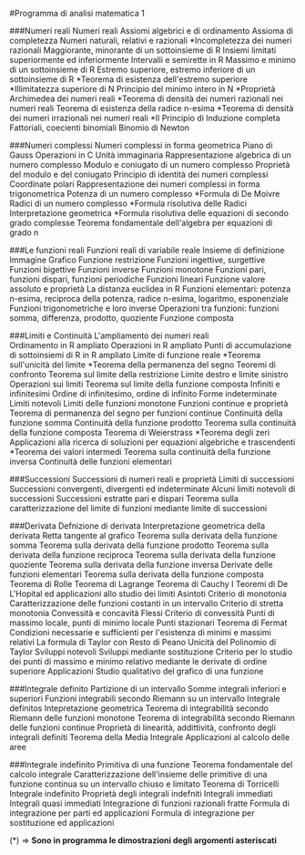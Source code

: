 #Programma di analisi matematica 1

###Numeri reali
	Numeri reali
 	Assiomi algebrici e di ordinamento
	Assioma di completezza
	Numeri naturali, relativi e razionali
 	*Incompletezza dei numeri razionali
	Maggiorante, minorante di un sottoinsieme di R
 	Insiemi limitati superiormente ed inferiormente
 	Intervalli e semirette in R
 	Massimo e minimo di un sottoinsieme di R
	Estremo superiore, estremo inferiore di un sottoinsieme di R
 	*Teorema di esistenza dell'estremo superiore
 	*Illimitatezza superiore di N
 	Principio del minimo intero in N
 	*Proprietà Archimedea dei numeri reali
 	*Teorema di densità dei numeri razionali nei numeri reali
	Teorema di esistenza della radice n-esima
 	*Teorema di densità dei numeri irrazionali nei numeri reali
 	*Il Principio di Induzione completa
 	Fattoriali, coecienti binomiali
 	Binomio di Newton

###Numeri complessi 
	Numeri complessi in forma geometrica
 	Piano di Gauss
	Operazioni in C
 	Unità immaginaria
 	Rappresentazione algebrica di un numero complesso
	Modulo e coniugato di un numero complesso
 	Proprietà del modulo e del coniugato
	Principio di identità dei numeri complessi
 	Coordinate polari
 	Rappresentazione dei numeri complessi in forma trigonometrica
 	Potenza di un numero complesso
 	*Formula di De Moivre
 	Radici di un numero complesso
 	*Formula risolutiva delle Radici
 	Interpretazione geometrica
 	*Formula risolutiva delle equazioni di secondo grado complesse
	Teorema fondamentale dell'algebra per equazioni di grado n

###Le funzioni reali
 	Funzioni reali di variabile reale
 	Insieme di definizione
 	Immagine
	Grafico
 	Funzione restrizione
 	Funzioni ingettive, surgettive
 	Funzioni bigettive
 	Funzioni inverse
 	Funzioni monotone
 	Funzioni pari, funzioni dispari, funzioni periodiche
	Funzioni lineari
 	Funzione valore assoluto e proprietà
 	La distanza euclidea in R
 	Funzioni elementari: potenza n-esima, reciproca della potenza, radice n-esima, logaritmo, esponenziale
 	Funzioni trigonometriche e loro inverse
 	Operazioni tra funzioni: funzioni somma, differenza, prodotto, quoziente
 	Funzione composta

###Limiti e Continuità
	L'ampliamento dei numeri reali 								
 	Ordinamento in R ampliato
 	Operazioni in R ampliato
 	Punti di accumulazione di sottoinsiemi di R in R ampliato
 	Limite di funzione reale
	*Teorema sull'unicità del limite
 	*Teorema della permanenza del segno
 	Teoremi di confronto
 	Teorema sul limite della restrizione
 	Limite destro e limite sinistro
 	Operazioni sui limiti
 	Teorema sul limite della funzione composta
 	Infiniti e infinitesimi
 	Ordine di infinitesimo, ordine di infinito
 	Forme indeterminate
 	Limiti notevoli
	Limiti delle funzioni monotone
 	Funzioni continue e proprietà
 	Teorema di permanenza del segno per funzioni continue
 	Continuità della funzione somma
	Continuità della funzione prodotto
 	Teorema sulla continuità della funzione composta
 	Teorema di Weierstrass
	*Teorema degli zeri
 	Applicazioni alla ricerca di soluzioni per equazioni algebriche e trascendenti
 	*Teorema dei valori intermedi
 	Teorema sulla continuità della funzione inversa
 	Continuità delle funzioni elementari

###Successioni
 	Successioni di numeri reali e proprietà
 	Limiti di successioni
 	Successioni convergenti, divergenti ed indeterminate
 	Alcuni limiti notevoli di successioni
 	Successioni estratte pari e dispari
 	Teorema sulla caratterizzazione del limite di funzioni mediante limite di successioni

###Derivata
 	Defnizione di derivata
 	Interpretazione geometrica della derivata
 	Retta tangente al grafico
 	Teorema sulla derivata della funzione somma
 	Teorema sulla derivata della funzione prodotto
 	Teorema sulla derivata della funzione reciproca
	Teorema sulla derivata della funzione quoziente
 	Teorema sulla derivata della funzione inversa
 	Derivate delle funzioni elementari
 	Teorema sulla derivata della funzione composta
 	Teorema di Rolle
 	Teorema di Lagrange
 	Teorema di Cauchy
 	I Teoremi di De L'Hopital ed applicazioni allo studio dei limiti
 	Asintoti
 	Criterio di monotonia
	Caratterizzazione delle funzioni costanti in un intervallo
 	Criterio di stretta monotonia
	Convessità e concavità
 	Flessi
 	Criterio di convessità
 	Punti di massimo locale, punti di minimo locale
 	Punti stazionari
 	Teorema di Fermat
 	Condizioni necessarie e sufficienti per l'esistenza di minimi e massimi relativi
 	La formula di Taylor con Resto di Peano
	Unicità del Polinomio di Taylor
 	Sviluppi notevoli
 	Sviluppi mediante sostituzione
	Criterio per lo studio dei punti di massimo e minimo relativo mediante le derivate di ordine superiore
 	Applicazioni
 	Studio qualitativo del grafico di una funzione

###Integrale definito
 	Partizione di un intervallo
 	Somme integrali inferiori e superiori
	Funzioni integrabili secondo Riemann su un intervallo
 	Integrale definitos
 	Intepretazione geometrica
 	Teorema di integrabilità secondo Riemann delle funzioni monotone
 	Teorema di integrabilità secondo Riemann delle funzioni continue
 	Proprietà di linearità, addittività, confronto degli integrali definiti
 	Teorema della Media Integrale
 	Applicazioni al calcolo delle aree

###Integrale indefinito
	Primitiva di una funzione
	Teorema fondamentale del calcolo integrale
 	Caratterizzazione dell'insieme delle primitive di una funzione continua su un intervallo chiuso e limitato
 	Teorema di Torricelli
 	Integrale indefinito
 	Proprietà degli integrali indefniti
 	Integrali immediati
 	Integrali quasi immediati
 	Integrazione di funzioni razionali fratte
 	Formula di integrazione per parti ed applicazioni
 	Formula di integrazione per sostituzione ed applicazioni
	
	
(*) => **Sono in programma le dimostrazioni degli argomenti asteriscati**
